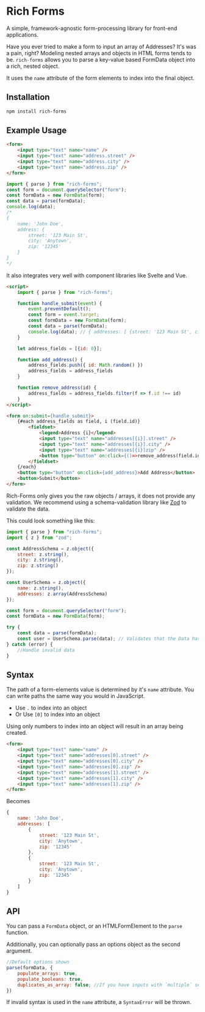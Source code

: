 # Rich Forms

A simple, framework-agnostic form-processing library for front-end applications.

Have you ever tried to make a form to input an array of Addresses? It's was a pain, right?
Modeling nested arrays and objects in HTML forms tends to be. `rich-forms` allows you to parse
a key-value based FormData object into a rich, nested object.

It uses the `name` attribute of the form elements to index into the final object.

## Installation

```bash
npm install rich-forms
```

## Example Usage

```html
<form>
	<input type="text" name="name" />
	<input type="text" name="address.street" />
	<input type="text" name="address.city" />
	<input type="text" name="address.zip" />
</form>
```

```javascript
import { parse } from "rich-forms";
const form = document.querySelector("form");
const formData = new FormData(form);
const data = parse(formData);
console.log(data);
/* 
{ 
    name: 'John Doe', 
    address: { 
        street: '123 Main St', 
        city: 'Anytown', 
        zip: '12345' 
    }
}
*/
```

It also integrates very well with component libraries like Svelte and Vue.

```html
<script>
    import { parse } from "rich-forms";

    function handle_submit(event) {
        event.preventDefault();
        const form = event.target;
        const formData = new FormData(form);
        const data = parse(formData);
        console.log(data); // { addresses: [ {street: '123 Main St', city: 'Anytown', zip: '12345'}] }
    }

    let address_fields = [{id: 0}];

    function add_address() {
        address_fields.push({ id: Math.random() })
        address_fields = address_fields
    }

    function remove_address(id) {
        address_fields = address_fields.filter(f => f.id !== id)
    }
</script>

<form on:submit={handle_submit}>
    {#each address_fields as field, i (field.id)}
        <fieldset>
            <legend>Address {i}</legend>
            <input type="text" name="addresses[{i}].street" />
            <input type="text" name="addresses[{i}].city" />
            <input type="text" name="addresses[{i}]zip" />
            <button type="button" on:click={()=>remove_address(field.id)}>Remove Address</button>
        </fieldset>
    {/each}
    <button type="button" on:click={add_address}>Add Address</button>
    <button>Submit</button>
</form>
```

Rich-Forms only gives you the raw objects / arrays, it does not provide any validation. We recommend using
a schema-validation library like [Zod](https://www.zod.dev/) to validate the data.

This could look something like this:

```javascript
import { parse } from "rich-forms";
import { z } from "zod";

const AddressSchema = z.object({
	street: z.string(),
	city: z.string(),
	zip: z.string()
});

const UserSchema = z.object({
	name: z.string(),
	addresses: z.array(AddressSchema)
});

const form = document.querySelector("form");
const formData = new FormData(form);

try {
	const data = parse(formData);
	const user = UserSchema.parse(data); // Validates that the Data has the correct shape. Returned object is typed.
} catch (error) {
	//Handle invalid data
}
```

## Syntax

The path of a form-elements value is determined by it's `name` attribute.
You can write paths the same way you would in JavaScript.

- Use `.` to index into an object
- Or Use `[0]` to index into an object

Using only numbers to index into an object will result in an array being created.

```html
<form>
	<input type="text" name="name" />
	<input type="text" name="addresses[0].street" />
	<input type="text" name="addresses[0].city" />
	<input type="text" name="addresses[0].zip" />
	<input type="text" name="addresses[1].street" />
	<input type="text" name="addresses[1].city" />
	<input type="text" name="addresses[1].zip" />
</form>
```

Becomes

```javascript
{
    name: 'John Doe',
    addresses: [
        {
            street: '123 Main St',
            city: 'Anytown',
            zip: '12345'
        },
        {
            street: '123 Main St',
            city: 'Anytown',
            zip: '12345'
        }
    ]
}
```

## API

You can pass a `FormData` object, or an HTMLFormElement to the `parse` function.

Additionally, you can optionally pass an options object as the second argument.

```javascript
//Default options shown
parse(formData, {
    populate_arrays: true,
    populate_booleans: true,
    duplicates_as_array: false; //If you have inputs with `multiple` set, then set this to true
})
```

If invalid syntax is used in the `name` attribute, a `SyntaxError` will be thrown.